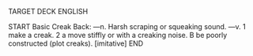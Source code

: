 TARGET DECK
ENGLISH

START
Basic
Creak
Back: —n. Harsh scraping or squeaking sound. —v. 1 make a creak. 2 a move stiffly or with a creaking noise. B be poorly constructed (plot creaks). [imitative]
END
